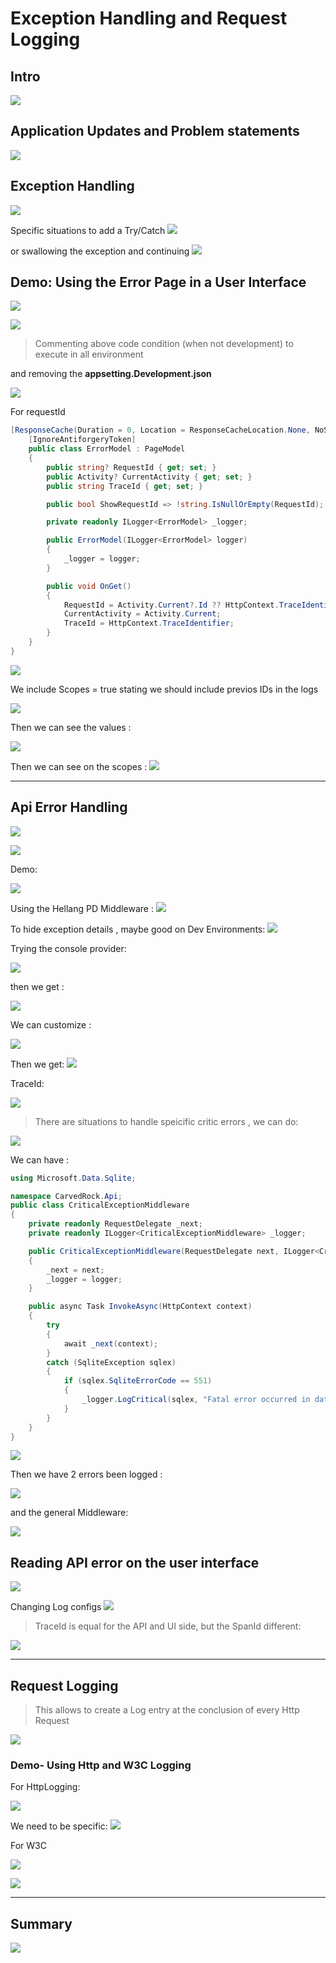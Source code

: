 
# Exception Handling and Request Logging

## Intro

![](images/26.png)

## Application Updates and Problem statements

![](images/27.png)

## Exception Handling

![](images/28.png)

Specific situations to add a Try/Catch
![](images/29.png)

or swallowing the exception and continuing
![](images/30.png)

## Demo: Using the Error Page in a User Interface

![](images/31.png)

![](images/32.png)

> Commenting above code condition (when not development) to execute in all environment

and removing the **appsetting.Development.json** 

![](images/33.png)

For requestId
```csharp
[ResponseCache(Duration = 0, Location = ResponseCacheLocation.None, NoStore = true)]
    [IgnoreAntiforgeryToken]
    public class ErrorModel : PageModel
    {
        public string? RequestId { get; set; }
        public Activity? CurrentActivity { get; set; }
        public string TraceId { get; set; }

        public bool ShowRequestId => !string.IsNullOrEmpty(RequestId);

        private readonly ILogger<ErrorModel> _logger;

        public ErrorModel(ILogger<ErrorModel> logger)
        {
            _logger = logger;
        }

        public void OnGet()
        {
            RequestId = Activity.Current?.Id ?? HttpContext.TraceIdentifier;
            CurrentActivity = Activity.Current;
            TraceId = HttpContext.TraceIdentifier;
        }
    }
}
```

![](images/34.png)

We include Scopes = true stating we should include previos IDs in the logs

![](images/35.png)

Then we can see the values :

![](images/36.png)

Then we can see on the scopes :
![](images/37.png)

---

## Api Error Handling 

![](images/38.png)

![](images/39.png)

Demo:

![](images/40.png)

Using the Hellang PD Middleware :
![](images/41.png)

To hide exception details , maybe good on Dev Environments:
![](images/42.png)

Trying the console provider:

![](images/43.png)

then we get :

![](images/44.png)

We can customize :

![](images/45.png)

Then we get:
![](images/46.png)

TraceId:

![](images/47.png)

> There are situations to handle speicific critic errors , we can do:

![](images/48.png)

We can have :

```csharp
using Microsoft.Data.Sqlite;

namespace CarvedRock.Api;
public class CriticalExceptionMiddleware
{
    private readonly RequestDelegate _next;
    private readonly ILogger<CriticalExceptionMiddleware> _logger;

    public CriticalExceptionMiddleware(RequestDelegate next, ILogger<CriticalExceptionMiddleware> logger)
    {
        _next = next;
        _logger = logger;
    }

    public async Task InvokeAsync(HttpContext context)
    {
        try
        {
            await _next(context);
        }
        catch (SqliteException sqlex)
        {
            if (sqlex.SqliteErrorCode == 551)
            {
                _logger.LogCritical(sqlex, "Fatal error occurred in database!!");
            }            
        }       
    }
}
```
![](images/49.png)

Then we have 2 errors been logged :

![](images/50.png)

and the general Middleware:

![](images/51.png)

## Reading API error on the user interface

![](images/52.png)

Changing Log configs
![](images/53.png)

> TraceId is equal for the API and UI side, but the SpanId different:

![](images/54.png)

---

## Request Logging
> This allows to create a Log entry at the conclusion of every Http Request

![](images/55.png)

### Demo- Using Http and W3C Logging

For HttpLogging:

![](images/56.png)

We need to be specific:
![](images/59.png)

For W3C

![](images/57.png)

![](images/58.png)

---

## Summary

![](images/60.png)










